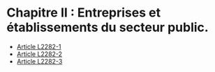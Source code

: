 # Chapitre II : Entreprises et établissements du secteur public.

* [Article L2282-1](./LEGIARTI000006901837.md)
* [Article L2282-2](./LEGIARTI000006901838.md)
* [Article L2282-3](./LEGIARTI000006901839.md)
